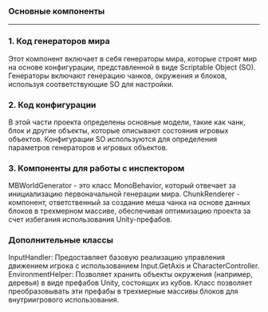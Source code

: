 ### Основные компоненты
---
### 1. Код генераторов мира
Этот компонент включает в себя генераторы мира, которые строят мир на основе конфигурации, представленной в виде Scriptable Object (SO).
Генераторы включают генерацию чанков, окружения и блоков, используя соответствующие SO для настройки.
### 2. Код конфигурации
В этой части проекта определены основные модели, такие как чанк, блок и другие объекты, которые описывают состояния игровых объектов.
Конфигурации SO используются для определения параметров генераторов и игровых объектов.
### 3. Компоненты для работы с инспектором
MBWorldGenerator - это класс MonoBehavior, который отвечает за инициализацию первоначальной генерации мира.
ChunkRenderer - компонент, ответственный за создание меша чанка на основе данных блоков в трехмерном массиве, обеспечивая оптимизацию проекта за счет избегания использования Unity-префабов.
### Дополнительные классы
InputHandler: Предоставляет базовую реализацию управления движением игрока с использованием Input.GetAxis и CharacterController.
EnvironmentHelper: Позволяет хранить объекты окружения (например, деревья) в виде префабов Unity, состоящих из кубов. Класс позволяет преобразовывать эти префабы в трехмерные массивы блоков для внутриигрового использования.